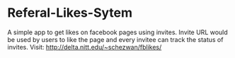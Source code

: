 Referal-Likes-Sytem
===================

A simple app to get likes on facebook pages using invites. Invite URL would be used by users to like the page and every invitee can track the status of invites.
Visit: http://delta.nitt.edu/~schezwan/fblikes/
